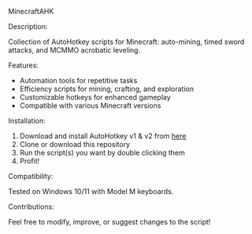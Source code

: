 MinecraftAHK

Description:

Collection of AutoHotkey scripts for Minecraft: auto-mining, timed sword attacks, and MCMMO acrobatic leveling.

Features:

- Automation tools for repetitive tasks
- Efficiency scripts for mining, crafting, and exploration
- Customizable hotkeys for enhanced gameplay
- Compatible with various Minecraft versions

Installation:

1. Download and install AutoHotkey v1 & v2 from [here](https://www.autohotkey.com)
2. Clone or download this repository
3. Run the script(s) you want by double clicking them
4. Profit!

Compatibility:

Tested on Windows 10/11 with Model M keyboards.

Contributions:

Feel free to modify, improve, or suggest changes to the script!
